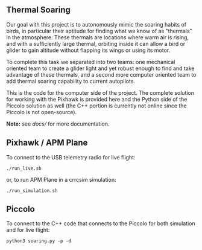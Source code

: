 Thermal Soaring
---------------
Our goal with this project is to autonomously mimic the soaring habits of
birds, in particular their aptitude for finding what we know of as "thermals"
in the atmosphere. These thermals are locations where warm air is rising, and
with a sufficiently large thermal, orbiting inside it can allow a bird or
glider to gain altitude without flapping its wings or using its motor.

To complete this task we separated into two teams: one mechanical oriented team
to create a glider light and yet robust enough to find and take advantage of
these thermals, and a second more computer oriented team to add thermal soaring
capability to current autopilots.

This is the code for the computer side of the project. The complete solution
for working with the Pixhawk is provided here and the Python side of the
Piccolo solution as well (the C++ portion is currently not online since the
Piccolo is not open-source).

**Note:** see *docs/* for more documentation.

## Pixhawk / APM Plane
To connect to the USB telemetry radio for live flight:

    ./run_live.sh

or, to run APM Plane in a crrcsim simulation:

    ./run_simulation.sh

## Piccolo
To connect to the C++ code that connects to the Piccolo for both simulation
and for live flight:

    python3 soaring.py -p -d
